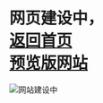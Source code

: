 网页**建设**中，
<br>[返回首页](https://schlibra.github.io/Stars-Studios)
<br>[预览版网站](https://schlibra.github.io/Stars-Studios/new)
===
![网站建设中](https://schlibra.github.io/Stars-Studios/building/building.jpg)
